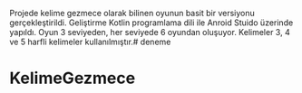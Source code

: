 Projede kelime gezmece olarak bilinen oyunun basit bir
versiyonu gerçekleştirildi. Geliştirme Kotlin programlama dili ile Anroid Stuido üzerinde yapıldı. 
Oyun 3 seviyeden, her seviyede 6 oyundan oluşuyor. Kelimeler 3, 4 ve 5 harfli kelimeler kullanılmıştır.# deneme
# KelimeGezmece
